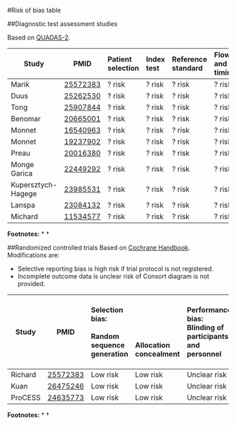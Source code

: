 #Risk of bias table

##Diagnostic test assessment studies

Based on [QUADAS-2](http://www.bristol.ac.uk/social-community-medicine/projects/quadas/quadas-2/).

|  Study      |  PMID                                | Patient selection|Index test |Reference standard |Flow and timing|
| ----------- |--------------------------------------|:----------------|:-----------|:------------------|:--------------|
| Marik       |[25572383](http://pubmed.gov/25572383)|?  risk         |?  risk     |?  risk       |?  risk   |
| Duus        |[25262530](http://pubmed.gov/25262530)|?  risk         |?  risk     |?  risk       |?  risk   |
| Tong        |[25907844](http://pubmed.gov/25907844)|?  risk         |?  risk     |?  risk       |?  risk   |
| Benomar     |[20665001](http://pubmed.gov/20665001)|?  risk         |?  risk     |?  risk       |?  risk   |
| Monnet      |[16540963](http://pubmed.gov/16540963)|?  risk         |?  risk     |?  risk       |?  risk   |
| Monnet      |[19237902](http://pubmed.gov/19237902)|?  risk         |?  risk     |?  risk       |?  risk   |
| Preau       |[20016380](http://pubmed.gov/20016380)|?  risk         |?  risk     |?  risk       |?  risk   |
| Monge Garica|[22449292](http://pubmed.gov/22449292)|?  risk         |?  risk     |?  risk       |?  risk   |
| Kupersztych-Hagege|[23985531](http://pubmed.gov/23985531)|?  risk   |?  risk     |?  risk       |?  risk   |
| Lanspa      |[23084132](http://pubmed.gov/23084132)|?  risk         |?  risk     |?  risk       |?  risk   |
| Michard     |[11534577](http://pubmed.gov/11534577)|?  risk         |?  risk     |?  risk       |?  risk   |

**Footnotes:**
*
†

##Randomized controlled trials
Based on [Cochrane Handbook](http://handbook.cochrane.org/chapter_8/table_8_5_d_criteria_for_judging_risk_of_bias_in_the_risk_of.htm). Modifications are:
* Selective reporting bias is high risk if trial protocol is not registered.
* Incomplete outcome data is unclear risk of Consort diagram is not provided.

|  Study        |  PMID | Selection bias:<br/><br/>Random sequence generation<br/>| <br/><br/><br/><br/>Allocation concealment|Performance bias:<br/>Blinding of participants and personnel|Detection bias:<br/><br/>Blinding of outcome assessment<br/>|Attrition bias:<br/><br/>Incomplete outcome data<br/>|Reporting bias:<br/><br/><br/>Selective reporting|Other biases:<br/><br/>E.g. imbalanced compliance , co-interventions, or other<br/>|
| ------------- |--------------------------------------|:---------|:---------|:--------------|:------------|:----------|:----------|:----------|
| Richard       |[25572383](http://pubmed.gov/25572383)|Low risk |Low risk |Unclear risk |Unclear risk |Low risk |Low risk|Low risk|
| Kuan          |[26475246](http://pubmed.gov/26475246)|Low risk |Low risk |Unclear risk |Unclear risk |Low risk|Low risk|Low risk|
| ProCESS       |[24635773](http://pubmed.gov/24635773)|Low risk |Low risk |Unclear risk |Low risk     |Low risk |Low risk|Low risk|

**Footnotes:**
*
†
